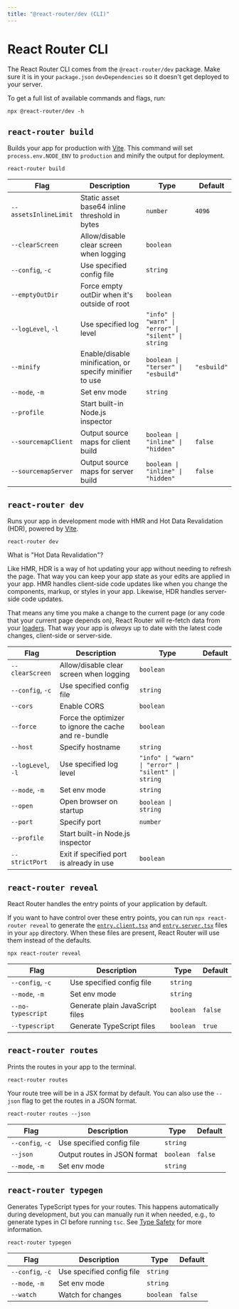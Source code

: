 ```yaml
---
title: "@react-router/dev (CLI)"
---
```


# React Router CLI

The React Router CLI comes from the `@react-router/dev` package. Make sure it is in your `package.json` `devDependencies` so it doesn't get deployed to your server.

To get a full list of available commands and flags, run:

```shellscript nonumber
npx @react-router/dev -h
```

## `react-router build`

Builds your app for production with [Vite][vite]. This command will set `process.env.NODE_ENV` to `production` and minify the output for deployment.

```shellscript nonumber
react-router build
```

| Flag                  | Description                                             | Type                                                | Default     |
| --------------------- | ------------------------------------------------------- | --------------------------------------------------- | ----------- |
| `--assetsInlineLimit` | Static asset base64 inline threshold in bytes           | `number`                                            | `4096`      |
| `--clearScreen`       | Allow/disable clear screen when logging                 | `boolean`                                           |             |
| `--config`, `-c`      | Use specified config file                               | `string`                                            |             |
| `--emptyOutDir`       | Force empty outDir when it's outside of root            | `boolean`                                           |             |
| `--logLevel`, `-l`    | Use specified log level                                 | `"info" \| "warn" \| "error" \| "silent" \| string` |             |
| `--minify`            | Enable/disable minification, or specify minifier to use | `boolean \| "terser" \| "esbuild"`                  | `"esbuild"` |
| `--mode`, `-m`        | Set env mode                                            | `string`                                            |             |
| `--profile`           | Start built-in Node.js inspector                        |                                                     |             |
| `--sourcemapClient`   | Output source maps for client build                     | `boolean \| "inline" \| "hidden"`                   | `false`     |
| `--sourcemapServer`   | Output source maps for server build                     | `boolean \| "inline" \| "hidden"`                   | `false`     |

## `react-router dev`

Runs your app in development mode with HMR and Hot Data Revalidation (HDR), powered by [Vite][vite].

```shellscript nonumber
react-router dev
```

<docs-info>

What is "Hot Data Revalidation"?

Like HMR, HDR is a way of hot updating your app without needing to refresh the page.
That way you can keep your app state as your edits are applied in your app.
HMR handles client-side code updates like when you change the components, markup, or styles in your app.
Likewise, HDR handles server-side code updates.

That means any time you make a change to the current page (or any code that your current page depends on), React Router will re-fetch data from your [loaders][loaders].
That way your app is _always_ up to date with the latest code changes, client-side or server-side.

</docs-info>

| Flag               | Description                                           | Type                                                | Default |
| ------------------ | ----------------------------------------------------- | --------------------------------------------------- | ------- |
| `--clearScreen`    | Allow/disable clear screen when logging               | `boolean`                                           |         |
| `--config`, `-c`   | Use specified config file                             | `string`                                            |         |
| `--cors`           | Enable CORS                                           | `boolean`                                           |         |
| `--force`          | Force the optimizer to ignore the cache and re-bundle | `boolean`                                           |         |
| `--host`           | Specify hostname                                      | `string`                                            |         |
| `--logLevel`, `-l` | Use specified log level                               | `"info" \| "warn" \| "error" \| "silent" \| string` |         |
| `--mode`, `-m`     | Set env mode                                          | `string`                                            |         |
| `--open`           | Open browser on startup                               | `boolean \| string`                                 |         |
| `--port`           | Specify port                                          | `number`                                            |         |
| `--profile`        | Start built-in Node.js inspector                      |                                                     |         |
| `--strictPort`     | Exit if specified port is already in use              | `boolean`                                           |         |

## `react-router reveal`

React Router handles the entry points of your application by default.

If you want to have control over these entry points, you can run `npx react-router reveal` to generate the [`entry.client.tsx`][entry-client] and [`entry.server.tsx`][entry-server] files in your `app` directory. When these files are present, React Router will use them instead of the defaults.

```shellscript nonumber
npx react-router reveal
```

| Flag              | Description                     | Type      | Default |
| ----------------- | ------------------------------- | --------- | ------- |
| `--config`, `-c`  | Use specified config file       | `string`  |         |
| `--mode`, `-m`    | Set env mode                    | `string`  |         |
| `--no-typescript` | Generate plain JavaScript files | `boolean` | `false` |
| `--typescript`    | Generate TypeScript files       | `boolean` | `true`  |

## `react-router routes`

Prints the routes in your app to the terminal.

```shellscript nonumber
react-router routes
```

Your route tree will be in a JSX format by default. You can also use the `--json` flag to get the routes in a JSON format.

```shellscript nonumber
react-router routes --json
```

| Flag             | Description                  | Type      | Default |
| ---------------- | ---------------------------- | --------- | ------- |
| `--config`, `-c` | Use specified config file    | `string`  |         |
| `--json`         | Output routes in JSON format | `boolean` | `false` |
| `--mode`, `-m`   | Set env mode                 | `string`  |         |

## `react-router typegen`

Generates TypeScript types for your routes. This happens automatically during development, but you can manually run it when needed, e.g., to generate types in CI before running `tsc`.  See [Type Safety][type-safety] for more information.

```shellscript nonumber
react-router typegen
```

| Flag             | Description               | Type      | Default |
| ---------------- | ------------------------- | --------- | ------- |
| `--config`, `-c` | Use specified config file | `string`  |         |
| `--mode`, `-m`   | Set env mode              | `string`  |         |
| `--watch`        | Watch for changes         | `boolean` | `false` |

[loaders]: ../../start/framework/data-loading
[vite]: https://vite.dev
[entry-server]: ../framework-conventions/entry.server.tsx
[entry-client]: ../framework-conventions/entry.client.tsx
[type-safety]: ../../explanation/type-safety
